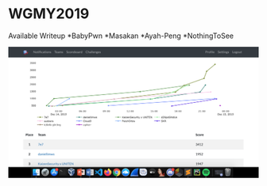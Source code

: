 # WGMY2019

Available Writeup
*BabyPwn
*Masakan
*Ayah-Peng
*NothingToSee

![Rank](https://github.com/kaizensecurity/WGMY2019/blob/master/rank.png)

